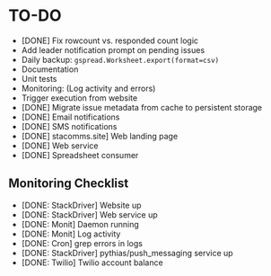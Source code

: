 TO-DO
=====

* [DONE] Fix rowcount vs. responded count logic
* Add leader notification prompt on pending issues
* Daily backup:  `gspread.Worksheet.export(format=csv)`
* Documentation
* Unit tests
* Monitoring: (Log activity and errors)
* Trigger execution from website
* [DONE] Migrate issue metadata from cache to persistent storage
* [DONE] Email notifications
* [DONE] SMS notifications
* [DONE] stacomms.site] Web landing page
* [DONE] Web service
* [DONE] Spreadsheet consumer


Monitoring Checklist
--------------------
* [DONE: StackDriver] Website up
* [DONE: StackDriver] Web service up
* [DONE: Monit] Daemon running
* [DONE: Monit] Log activity
* [DONE: Cron] grep errors in logs
* [DONE: StackDriver] pythias/push_messaging service up
* [DONE: Twilio] Twilio account balance
